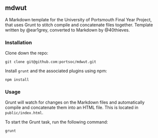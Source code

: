 ## mdwut

A Markdown template for the University of Portsmouth Final Year Project, that uses Grunt to stitch compile and concatenate files together. Template written by @ear1grey, converted to Markdown by @40thieves.

### Installation

Clone down the repo:

	git clone git@github.com:portsoc/mdwut.git

Install `grunt` and the associated plugins using npm:

	npm install

### Usage

Grunt will watch for changes on the Markdown files and automatically compile and concatenate them into an HTML file. This is located in `public/index.html`.

To start the Grunt task, run the following command:

	grunt